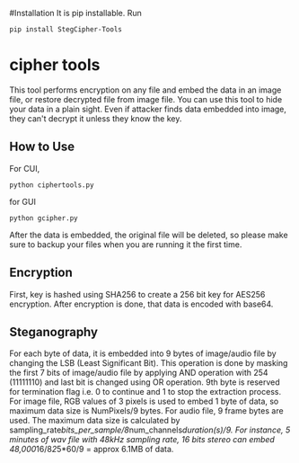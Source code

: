 #Installation
It is pip installable. Run
```
pip install StegCipher-Tools
```

# cipher tools
This tool performs encryption on any file and embed the data in an image file, or restore decrypted file from image file.
You can use this tool to hide your data in a plain sight. Even if attacker finds data embedded into image, they can't decrypt it unless they know the key.

## How to Use
For CUI,
```
python ciphertools.py
```
for GUI
```
python gcipher.py
```
After the data is embedded, the original file will be deleted, so please make sure to backup your files when you are running it the first time.


## Encryption
First, key is hashed using SHA256 to create a 256 bit key for AES256 encryption.
After encryption is done, that data is encoded with base64.

## Steganography
For each byte of data, it is embedded into 9 bytes of image/audio file by changing the LSB (Least Significant Bit).
This operation is done by masking the first 7 bits of image/audio file by applying AND operation with 254 (11111110) and last bit is changed using OR operation.
9th byte is reserved for termination flag i.e. 0 to continue and 1 to stop the extraction process.
For image file, RGB values of 3 pixels is used to embed 1 byte of data, so maximum data size is NumPixels/9 bytes.
For audio file, 9 frame bytes are used. The maximum data size is calculated by sampling_rate*bits_per_sample/8*num_channels*duration(s)/9.
For instance, 5 minutes of wav file with 48kHz sampling rate, 16 bits stereo can embed 48,000*16/8*2*5*60/9 = approx 6.1MB of data.
